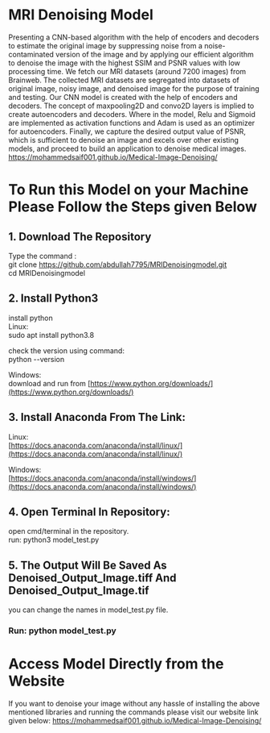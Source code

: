 # MRI Denoising Model

Presenting a CNN-based algorithm with the help of encoders and decoders to estimate the original image by suppressing noise from a noise-contaminated version of the image and by applying our efficient algorithm to denoise the image with the highest SSIM and PSNR values with low processing time. We fetch our MRI datasets (around 7200 images) from Brainweb. The collected MRI datasets are segregated into datasets of original image, noisy image, and denoised image for the purpose of training and testing. Our CNN model is created with the help of encoders and decoders. The concept of maxpooling2D and convo2D layers is implied to create autoencoders and decoders. Where in the model, Relu and Sigmoid are implemented as activation functions and Adam is used as an optimizer for autoencoders. Finally, we capture the desired output value of PSNR, which is sufficient to denoise an image and excels over other existing models, and proceed to build an application to denoise medical images.
https://mohammedsaif001.github.io/Medical-Image-Denoising/

# To Run this Model on your Machine Please Follow the Steps given Below

## 1. Download The Repository

Type the command : \
git clone https://github.com/abdullah7795/MRIDenoisingmodel.git \
cd MRIDenoisingmodel 



## 2. Install Python3

install python \
Linux: \
sudo apt install python3.8 

check the version using command: \
python --version 

Windows: \
download and run from [https://www.python.org/downloads/](https://www.python.org/downloads/) 



## 3. Install Anaconda From The Link:

Linux: \
[https://docs.anaconda.com/anaconda/install/linux/](https://docs.anaconda.com/anaconda/install/linux/) 

Windows: \
[https://docs.anaconda.com/anaconda/install/windows/](https://docs.anaconda.com/anaconda/install/windows/) 


## 4. Open Terminal In Repository:

open cmd/terminal in the repository. \
run: python3 model_test.py 

## 5. The Output Will Be Saved As Denoised_Output_Image.tiff And Denoised_Output_Image.tif

you can change the names in model_test.py file. 
### Run:  python model_test.py 


# Access Model Directly from the Website
If you want to denoise your image without any hassle of installing the above mentioned libraries and running the commands please visit our website link given below: 
https://mohammedsaif001.github.io/Medical-Image-Denoising/ 
